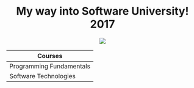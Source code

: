 <h1 align="center">My way into Software University! 2017</h1> 

<p align="center">
<img src="https://i.imgsafe.org/2040908553.png">
</p>

| Courses     | 
| ---      | 
|  Programming Fundamentals | 
|  Software Technologies   | 

